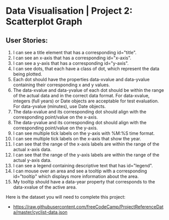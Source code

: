 # Data Visualisation | Project 2: Scatterplot Graph

## User Stories: 
1. I can see a title element that has a corresponding id="title".
2. I can see an x-axis that has a corresponding id="x-axis".
3. I can see a y-axis that has a corresponding id="y-axis".
4. I can see dots, that each have a class of dot, which represent the data being plotted.
5. Each dot should have the properties data-xvalue and data-yvalue containing their corresponding x and y values.
6. The data-xvalue and data-yvalue of each dot should be within the range of the actual data and in the correct data format. For data-xvalue, integers (full years) or Date objects are acceptable for test evaluation. For data-yvalue (minutes), use Date objects.
7. The data-xvalue and its corresponding dot should align with the corresponding point/value on the x-axis.
8. The data-yvalue and its corresponding dot should align with the corresponding point/value on the y-axis.
9. I can see multiple tick labels on the y-axis with %M:%S time format.
10. I can see multiple tick labels on the x-axis that show the year.
11. I can see that the range of the x-axis labels are within the range of the actual x-axis data.
12. I can see that the range of the y-axis labels are within the range of the actual y-axis data.
13. I can see a legend containing descriptive text that has id="legend".
14. I can mouse over an area and see a tooltip with a corresponding id="tooltip" which displays more information about the area.
15. My tooltip should have a data-year property that corresponds to the data-xvalue of the active area.

Here is the dataset you will need to complete this project: 
- https://raw.githubusercontent.com/freeCodeCamp/ProjectReferenceData/master/cyclist-data.json